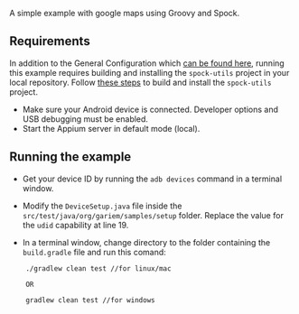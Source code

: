 
A simple example with google maps using Groovy and Spock.

## Requirements

In addition to the General Configuration which [can be found here](..), running this example requires building and installing the `spock-utils` project in your local repository. Follow [these steps](../../spock-utils#build-with-gradle) to build and install the `spock-utils` project.

- Make sure your Android device is connected. Developer options and USB debugging must be enabled.
- Start the Appium server in default mode (local).

## Running the example

- Get your device ID by running the `adb devices` command in a terminal window.

- Modify the `DeviceSetup.java` file inside the `src/test/java/org/gariem/samples/setup` folder. Replace the value for the `udid` capability at line 19.

- In a terminal window, change directory to the folder containing the `build.gradle` file and run this comand:

```
	./gradlew clean test //for linux/mac
	
	OR
	
	gradlew clean test //for windows
```
